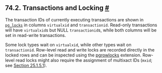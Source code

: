 ## 74.2. Transactions and Locking [#](#XACT-LOCKING)

The transaction IDs of currently executing transactions are shown in [`pg_locks`](view-pg-locks "54.12. pg_locks") in columns `virtualxid` and `transactionid`. Read-only transactions will have `virtualxid`s but NULL `transactionid`s, while both columns will be set in read-write transactions.

Some lock types wait on `virtualxid`, while other types wait on `transactionid`. Row-level read and write locks are recorded directly in the locked rows and can be inspected using the [pgrowlocks](pgrowlocks "F.30. pgrowlocks — show a table's row locking information") extension. Row-level read locks might also require the assignment of multixact IDs (`mxid`; see [Section 25.1.5.1](routine-vacuuming#VACUUM-FOR-MULTIXACT-WRAPAROUND "25.1.5.1. Multixacts and Wraparound")).